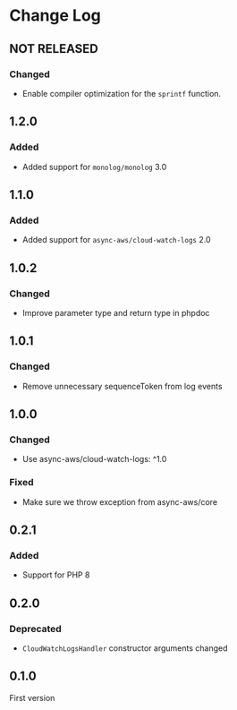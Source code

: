 # Change Log

## NOT RELEASED

### Changed

- Enable compiler optimization for the `sprintf` function.

## 1.2.0

### Added

- Added support for `monolog/monolog` 3.0

## 1.1.0

### Added

- Added support for `async-aws/cloud-watch-logs` 2.0

## 1.0.2

### Changed

- Improve parameter type and return type in phpdoc

## 1.0.1

### Changed

- Remove unnecessary sequenceToken from log events

## 1.0.0

### Changed

- Use async-aws/cloud-watch-logs: ^1.0

### Fixed

- Make sure we throw exception from async-aws/core

## 0.2.1

### Added

- Support for PHP 8

## 0.2.0

### Deprecated

- `CloudWatchLogsHandler` constructor arguments changed

## 0.1.0

First version
